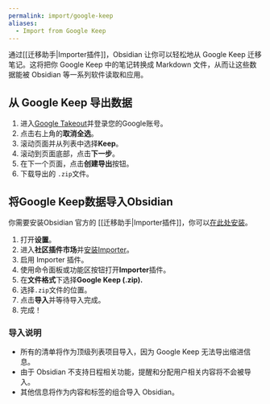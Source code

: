 ```yaml
---
permalink: import/google-keep
aliases:
  - Import from Google Keep
---
```


通过[[迁移助手|Importer插件]]，Obsidian 让你可以轻松地从 Google Keep 迁移笔记。这将把你 Google Keep  中的笔记转换成 Markdown 文件，从而让这些数据能被 Obsidian 等一系列软件读取和应用。

## 从 Google Keep 导出数据

1. 进入[Google Takeout](https://takeout.google.com/settings/takeout)并登录您的Google账号。
2. 点击右上角的**取消全选**。
3. 滚动页面并从列表中选择**Keep**。
4. 滚动到页面底部，点击**下一步**。
5. 在下一个页面，点击**创建导出**按钮。
6. 下载导出的 `.zip`文件。

## 将Google Keep数据导入Obsidian

你需要安装Obsidian 官方的 [[迁移助手|Importer插件]]，你可以[在此处安装](obsidian://show-plugin?id=obsidian-importer)。

1. 打开**设置**。
2. 进入**社区插件市场**并[安装Importer](obsidian://show-plugin?id=obsidian-importer)。
3. 启用 Importer 插件。
4. 使用命令面板或功能区按钮打开**Importer**插件。
5. 在**文件格式**下选择**Google Keep (.zip).**
6. 选择`.zip`文件的位置。
7. 点击**导入**并等待导入完成。
8. 完成！

### 导入说明

- 所有的清单将作为顶级列表项目导入，因为 Google Keep 无法导出缩进信息。
- 由于 Obsidian 不支持日程相关功能，提醒和分配用户相关内容将不会被导入。
- 其他信息将作为内容和标签的组合导入 Obsidian。